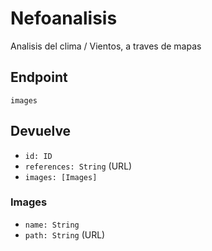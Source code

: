 # Nefoanalisis

Analisis del clima / Vientos, a traves de mapas

## Endpoint

`images`

## Devuelve

* `id: ID`
* `references: String` (URL)
* `images: [Images]`

### Images

* `name: String`
* `path: String` (URL)
